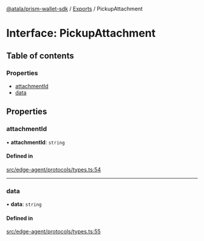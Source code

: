 [@atala/prism-wallet-sdk](../README.md) / [Exports](../modules.md) / PickupAttachment

# Interface: PickupAttachment

## Table of contents

### Properties

- [attachmentId](PickupAttachment.md#attachmentid)
- [data](PickupAttachment.md#data)

## Properties

### attachmentId

• **attachmentId**: `string`

#### Defined in

[src/edge-agent/protocols/types.ts:54](https://github.com/hyperledger/identus-edge-agent-sdk-ts/blob/09a15046403a2249034c5ff5dfc7e6e562cd9171/src/edge-agent/protocols/types.ts#L54)

___

### data

• **data**: `string`

#### Defined in

[src/edge-agent/protocols/types.ts:55](https://github.com/hyperledger/identus-edge-agent-sdk-ts/blob/09a15046403a2249034c5ff5dfc7e6e562cd9171/src/edge-agent/protocols/types.ts#L55)
